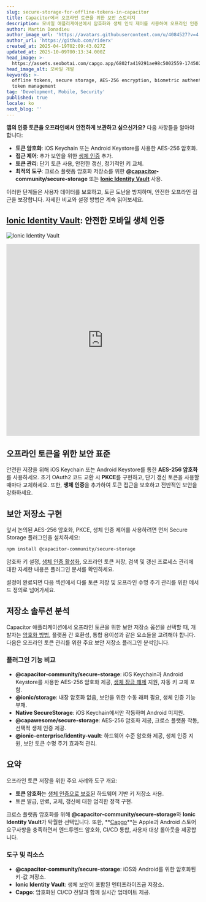 ```yaml
---
slug: secure-storage-for-offline-tokens-in-capacitor
title: Capacitor에서 오프라인 토큰을 위한 보안 스토리지
description: 모바일 애플리케이션에서 암호화와 생체 인식 제어를 사용하여 오프라인 인증 토큰을 안전하게 저장하는 방법을 알아보세요.
author: Martin Donadieu
author_image_url: 'https://avatars.githubusercontent.com/u/4084527?v=4'
author_url: 'https://github.com/riderx'
created_at: 2025-04-19T02:09:43.027Z
updated_at: 2025-10-09T00:13:34.000Z
head_image: >-
  https://assets.seobotai.com/capgo.app/6802fa419291ae98c5002559-1745028797889.jpg
head_image_alt: 모바일 개발
keywords: >-
  offline tokens, secure storage, AES-256 encryption, biometric authentication,
  token management
tag: 'Development, Mobile, Security'
published: true
locale: ko
next_blog: ''
---
```

**앱의 인증 토큰을 오프라인에서 안전하게 보관하고 싶으신가요?** 다음 사항들을 알아야 합니다:

-   **토큰 암호화**: iOS Keychain 또는 Android Keystore를 사용한 AES-256 암호화.
-   **접근 제어**: 추가 보안을 위한 [생체 인증](https://capgo.app/plugins/capacitor-native-biometric/) 추가.
-   **토큰 관리**: 단기 토큰 사용, 안전한 갱신, 정기적인 키 교체.
-   **최적의 도구**: 크로스 플랫폼 암호화 저장소를 위한 **@[capacitor](https://capacitorjs.com/)\-community/secure-storage** 또는 **[Ionic Identity Vault](https://ionic.io/docs/identity-vault/)** 사용.

이러한 단계들은 사용자 데이터를 보호하고, 토큰 도난을 방지하며, 안전한 오프라인 접근을 보장합니다. 자세한 비교와 설정 방법은 계속 읽어보세요.

## [Ionic Identity Vault](https://ionic.io/docs/identity-vault/): 안전한 모바일 생체 인증

![Ionic Identity Vault](https://assets.seobotai.com/capgo.app/6802fa419291ae98c5002559/e2484017084695edeec1f98ae40b009b.jpg)

<iframe src="https://www.youtube.com/embed/DsXx7oEcOS0" aria-label="YouTube video player" frameborder="0" allow="accelerometer; autoplay; clipboard-write; encrypted-media; gyroscope; picture-in-picture; web-share" referrerpolicy="strict-origin-when-cross-origin" style="width: 100%; height: 500px;" allowfullscreen></iframe>

## 오프라인 토큰을 위한 보안 표준

안전한 저장을 위해 iOS Keychain 또는 Android Keystore를 통한 **AES-256 암호화**를 사용하세요. 초기 OAuth2 코드 교환 시 **PKCE**를 구현하고, 단기 갱신 토큰을 사용할 때마다 교체하세요. 또한, **생체 인증**을 추가하여 토큰 접근을 보호하고 전반적인 보안을 강화하세요.

## 보안 저장소 구현

앞서 논의된 AES-256 암호화, PKCE, 생체 인증 제어를 사용하려면 먼저 Secure Storage 플러그인을 설치하세요:

```bash
npm install @capacitor-community/secure-storage
```

암호화 키 설정, [생체 인증 활성화](https://capgo.app/plugins/capacitor-native-biometric/), 오프라인 토큰 저장, 검색 및 갱신 프로세스 관리에 대한 자세한 내용은 플러그인 문서를 확인하세요.

설정이 완료되면 다음 섹션에서 다룰 토큰 저장 및 오프라인 수명 주기 관리를 위한 메서드 정의로 넘어가세요.

## 저장소 솔루션 분석

Capacitor 애플리케이션에서 오프라인 토큰을 위한 보안 저장소 옵션을 선택할 때, 개발자는 [암호화 방법](https://capgo.app/docs/cli/migrations/encryption/), 플랫폼 간 호환성, 통합 용이성과 같은 요소들을 고려해야 합니다. 다음은 오프라인 토큰 관리를 위한 주요 보안 저장소 플러그인 분석입니다.

### 플러그인 기능 비교

-   **@capacitor-community/secure-storage**: iOS Keychain과 Android Keystore를 사용한 AES-256 암호화 제공, [생체 잠금 해제](https://capgo.app/plugins/capacitor-native-biometric/) 지원, 자동 키 교체 포함.
-   **@ionic/storage**: 내장 암호화 없음, 보안을 위한 수동 래퍼 필요, 생체 인증 기능 부재.
-   **Native SecureStorage**: iOS Keychain에서만 작동하며 Android 미지원.
-   **@capawesome/secure-storage**: AES-256 암호화 제공, 크로스 플랫폼 작동, 선택적 생체 인증 제공.
-   **@ionic-enterprise/identity-vault**: 하드웨어 수준 암호화 제공, 생체 인증 지원, 보안 토큰 수명 주기 효과적 관리.

## 요약

오프라인 토큰 저장을 위한 주요 사례와 도구 개요:

-   **토큰 암호화**는 [생체 인증으로 보호](https://capgo.app/plugins/capacitor-native-biometric/)된 하드웨어 기반 키 저장소 사용.
-   토큰 발급, 만료, 교체, 갱신에 대한 엄격한 정책 구현.

크로스 플랫폼 암호화를 위해 **@capacitor-community/secure-storage**와 **Ionic Identity Vault**가 탁월한 선택입니다. 또한, **[Capgo](https://capgo.app/)**는 Apple과 Android 스토어 요구사항을 충족하면서 엔드투엔드 암호화, CI/CD 통합, 사용자 대상 롤아웃을 제공합니다.

### 도구 및 리소스

-   **@capacitor-community/secure-storage**: iOS와 Android를 위한 암호화된 키-값 저장소.
-   **Ionic Identity Vault**: 생체 보안이 포함된 엔터프라이즈급 저장소.
-   **Capgo**: 암호화된 CI/CD 전달과 함께 실시간 업데이트 제공.
